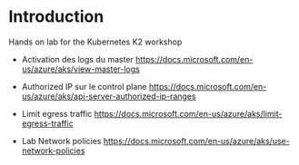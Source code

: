 # Introduction 
Hands on lab for the Kubernetes K2 workshop

- Activation des logs du master 
  https://docs.microsoft.com/en-us/azure/aks/view-master-logs

- Authorized IP sur le control plane
  https://docs.microsoft.com/en-us/azure/aks/api-server-authorized-ip-ranges

- Limit egress traffic
  https://docs.microsoft.com/en-us/azure/aks/limit-egress-traffic

- Lab Network policies
  https://docs.microsoft.com/en-us/azure/aks/use-network-policies
